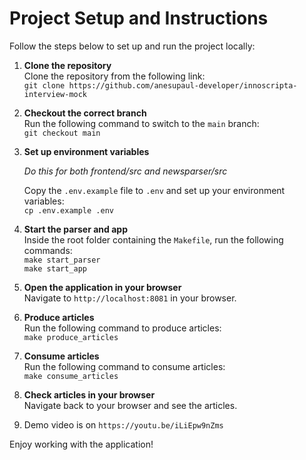 # Project Setup and Instructions

Follow the steps below to set up and run the project locally:

1. **Clone the repository**  
   Clone the repository from the following link:  
   `git clone https://github.com/anesupaul-developer/innoscripta-interview-mock`

2. **Checkout the correct branch**  
   Run the following command to switch to the `main` branch:  
   `git checkout main`

3. **Set up environment variables**

   *Do this for both frontend/src and newsparser/src*

   Copy the `.env.example` file to `.env` and set up your environment variables:  
   `cp .env.example .env`

4. **Start the parser and app**  
   Inside the root folder containing the `Makefile`, run the following commands:  
   `make start_parser`  
   `make start_app`

5. **Open the application in your browser**  
   Navigate to `http://localhost:8081` in your browser.

6. **Produce articles**  
   Run the following command to produce articles:  
   `make produce_articles`

7. **Consume articles**  
   Run the following command to consume articles:  
   `make consume_articles`

8. **Check articles in your browser**  
   Navigate back to your browser and see the articles.

9. Demo video is on `https://youtu.be/iLiEpw9nZms`

Enjoy working with the application!
